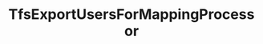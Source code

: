 ---
optionsClassName: TfsExportUsersForMappingProcessorOptions
optionsClassFullName: MigrationTools.Processors.TfsExportUsersForMappingProcessorOptions
configurationSamples:
- name: defaults
  order: 2
  description: 
  code: There are no defaults! Check the sample for options!
  sampleFor: MigrationTools.Processors.TfsExportUsersForMappingProcessorOptions
- name: sample
  order: 1
  description: 
  code: There is no sample, but you can check the classic below for a general feel.
  sampleFor: MigrationTools.Processors.TfsExportUsersForMappingProcessorOptions
- name: classic
  order: 3
  description: 
  code: >-
    {
      "$type": "TfsExportUsersForMappingProcessorOptions",
      "Enabled": false,
      "WIQLQuery": null,
      "OnlyListUsersInWorkItems": true,
      "ExportAllUsers": false,
      "UserExportFile": null,
      "SourceName": null,
      "TargetName": null
    }
  sampleFor: MigrationTools.Processors.TfsExportUsersForMappingProcessorOptions
description: ExportUsersForMappingContext is a tool used to create a starter mapping file for users between the source and target systems. Use `ExportUsersForMappingConfig` to configure.
className: TfsExportUsersForMappingProcessor
typeName: Processors
architecture: 
options:
- parameterName: Enabled
  type: Boolean
  description: If set to `true` then the processor will run. Set to `false` and the processor will not run.
  defaultValue: missing XML code comments
- parameterName: ExportAllUsers
  type: Boolean
  description: Set to , if you want to export all users in source and target server. The lists of user can be useful, if you need tu manually edit mapping file. Users will be exported to file set in .
  defaultValue: missing XML code comments
- parameterName: OnlyListUsersInWorkItems
  type: Boolean
  description: '`OnlyListUsersInWorkItems`'
  defaultValue: true
- parameterName: SourceName
  type: String
  description: This is the `IEndpoint` that will be used as the source of the Migration. Can be null for a write only processor.
  defaultValue: missing XML code comments
- parameterName: TargetName
  type: String
  description: This is the `IEndpoint` that will be used as the Target of the Migration. Can be null for a read only processor.
  defaultValue: missing XML code comments
- parameterName: UserExportFile
  type: String
  description: Path to export file where all source and target servers' users will be exported. Users are exported only if  is set to .
  defaultValue: missing XML code comments
- parameterName: WIQLQuery
  type: String
  description: WIQL (Work Item Query Language) query used to select the work items from which user information should be extracted.
  defaultValue: missing XML code comments
status: ready
processingTarget: Work Items
classFile: src/MigrationTools.Clients.TfsObjectModel/Processors/TfsExportUsersForMappingProcessor.cs
optionsClassFile: src/MigrationTools.Clients.TfsObjectModel/Processors/TfsExportUsersForMappingProcessorOptions.cs
notes:
  exists: false
  path: docs/Reference/Processors/TfsExportUsersForMappingProcessor-notes.md
  markdown: ''
topics:
- topic: notes
  path: docs/Reference/Processors/TfsExportUsersForMappingProcessor-notes.md
  exists: false
  markdown: ''
- topic: introduction
  path: docs/Reference/Processors/TfsExportUsersForMappingProcessor-introduction.md
  exists: false
  markdown: ''

redirectFrom:
- /Reference/Processors/TfsExportUsersForMappingProcessorOptions/
layout: reference
toc: true
permalink: /Reference/Processors/TfsExportUsersForMappingProcessor/
title: TfsExportUsersForMappingProcessor
categories:
- Processors
- 
topics:
- topic: notes
  path: docs/Reference/Processors/TfsExportUsersForMappingProcessor-notes.md
  exists: false
  markdown: ''
- topic: introduction
  path: docs/Reference/Processors/TfsExportUsersForMappingProcessor-introduction.md
  exists: false
  markdown: ''

---